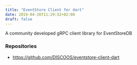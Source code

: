 ```yaml
---
title: "EventStore Client for dart"
date: 2019-04-26T11:29:52+02:00
draft: false
---
```


A community developed gRPC client library for EventStoreDB

### Repositories
* https://github.com/DISCOOS/eventstore-client-dart